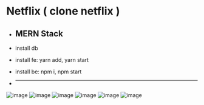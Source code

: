 # Netflix ( clone netflix )
+ MERN Stack
  --

+ install db
+ install fe: yarn add, yarn start
+ install be: npm i, npm start
+ ---------------------------------------------
![image](https://user-images.githubusercontent.com/94001149/219549078-d70a5ed6-2ce3-4bb4-9003-2939cbc64d1c.png)
![image](https://user-images.githubusercontent.com/94001149/219549111-e1d6e916-20f8-4052-a61b-c6d8513dd73f.png)
![image](https://user-images.githubusercontent.com/94001149/219549121-831e993d-4aef-4470-ae96-823ef2cfaa0a.png)
![image](https://user-images.githubusercontent.com/94001149/219549195-5426ea82-e19a-45fe-ad47-8da7233e0be2.png)
![image](https://user-images.githubusercontent.com/94001149/219549217-e674e413-187d-4afa-9b35-69a746799632.png)
![image](https://user-images.githubusercontent.com/94001149/219549226-8ac10f19-a1ef-4245-a1d1-d3c699cfa6a5.png)
